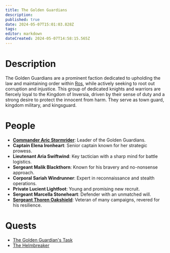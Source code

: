 ```yaml
---
title: The Golden Guardians
description: 
published: true
date: 2024-05-07T15:01:03.828Z
tags: 
editor: markdown
dateCreated: 2024-05-07T14:58:15.565Z
---
```


# Description

The Golden Guardians are a prominent faction dedicated to upholding the law and maintaining order within [Ros](/Places/Inversia/Ros), while actively seeking to root out corruption and injustice. This group of dedicated knights and warriors are fiercely loyal to the Kingdom of Inversia, driven by their sense of duty and a strong desire to protect the innocent from harm. They serve as town guard, kingdom military, and kingsguard.

# People

- **[Commander Aric Stormrider](/People/CommanderAricStormrider)**: Leader of the Golden Guardians.
- **Captain Elena Ironheart**: Senior captain known for her strategic prowess.
- **Lieutenant Aria Swiftwind**: Key tactician with a sharp mind for battle logistics.
- **Sergeant Malik Blackthorn**: Known for his bravery and no-nonsense approach.
- **Corporal Sariah Windrunner**: Expert in reconnaissance and stealth operations.
- **Private Lucient Lightfoot**: Young and promising new recruit.
- **Sergeant Marcella Stoneheart**: Defender with an unmatched will.
- **[Sergeant Thoren Oakshield](/People/ThorenOakshield)**: Veteran of many campaigns, revered for his resilience.

# Quests

- [The Golden Guardian's Task](/Quests/TheGoldenGuardiansTask)
- [The Helmbreaker](/Quests/TheHelmbreaker)

